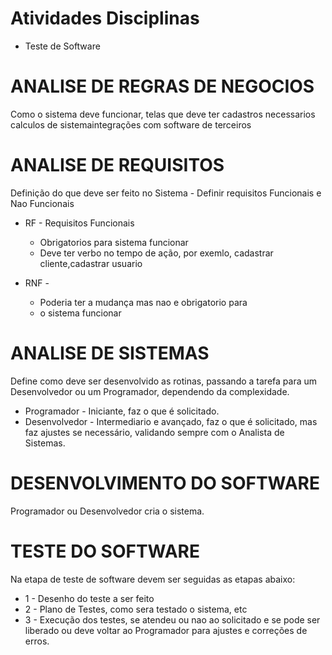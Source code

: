 # Atividades Disciplinas
 * Teste de Software
# ANALISE DE REGRAS DE NEGOCIOS
   Como o sistema deve funcionar,
   telas que deve ter
   cadastros necessarios
   calculos de sistemaintegrações com software de terceiros

# ANALISE DE REQUISITOS
Definição do que deve ser feito no Sistema - Definir requisitos Funcionais e Nao Funcionais

* RF - Requisitos Funcionais
  * Obrigatorios para sistema funcionar
  * Deve ter verbo no tempo de ação, por exemlo, cadastrar cliente,cadastrar usuario

* RNF - 
  * Poderia ter a mudança mas nao e obrigatorio para 
  * o sistema funcionar

# ANALISE DE SISTEMAS
Define como deve ser desenvolvido as rotinas, passando a tarefa para um Desenvolvedor ou um Programador,
dependendo da complexidade.
* Programador - Iniciante, faz o que é solicitado.
* Desenvolvedor - Intermediario e avançado, faz o que é solicitado, mas faz ajustes se necessário, validando sempre com o Analista de Sistemas.

# DESENVOLVIMENTO DO SOFTWARE
Programador ou Desenvolvedor cria o sistema.

# TESTE DO SOFTWARE
Na etapa de teste de software devem ser seguidas as etapas abaixo:
* 1 - Desenho do teste a ser feito
* 2 - Plano de Testes, como sera testado o sistema, etc
* 3 - Execução dos testes, se atendeu ou nao ao solicitado e se pode ser liberado ou deve voltar ao Programador para ajustes e correções de erros.
